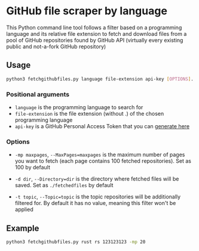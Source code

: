 # GitHub file scraper by language

This Python command line tool follows a filter based on a programming language and its relative file extension to fetch and download files from a pool of GitHub repositories found by GitHub API (virtually every existing public and not-a-fork GitHub repository)

## Usage

```bash
python3 fetchgithubfiles.py language file-extension api-key [OPTIONS]...
```

### Positional arguments

- `language` is the programming language to search for
- `file-extension` is the file extension (without .) of the chosen programming language
- `api-key` is a GitHub Personal Access Token that you can [generate here](https://github.com/settings/tokens)

### Options

- `-mp maxpages`, `--MaxPages=maxpages` is the maximum number of pages you want to fetch (each page contains 100 fetched repositories). Set as 100 by default

- `-d dir`, `--Directory=dir` is the directory where fetched files will be saved. Set as `./fetchedfiles` by default

- `-t topic`, `--Topic=topic` is the topic repositories will be additionally filtered for. By default it has no value, meaning this filter won't be applied

## Example

```bash
python3 fetchgithubfiles.py rust rs 123123123 -mp 20
```
